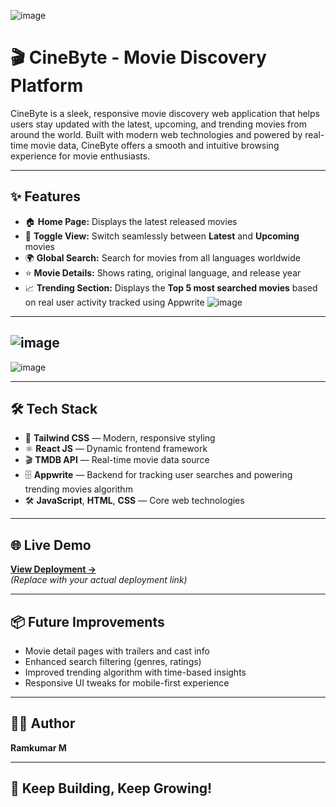![image](https://github.com/user-attachments/assets/1d393eef-0887-475b-9c99-180c33b788c4)


# 🎬 CineByte - Movie Discovery Platform

CineByte is a sleek, responsive movie discovery web application that helps users stay updated with the latest, upcoming, and trending movies from around the world. Built with modern web technologies and powered by real-time movie data, CineByte offers a smooth and intuitive browsing experience for movie enthusiasts.

---

## ✨ Features

- 🏠 **Home Page:** Displays the latest released movies  
- 🔄 **Toggle View:** Switch seamlessly between **Latest** and **Upcoming** movies  
- 🌍 **Global Search:** Search for movies from all languages worldwide  
- ⭐ **Movie Details:** Shows rating, original language, and release year  
- 📈 **Trending Section:** Displays the **Top 5 most searched movies** based on real user activity tracked using Appwrite
![image](https://github.com/user-attachments/assets/210dc687-a3bd-4e15-8804-1b8583a043ce)
---
![image](https://github.com/user-attachments/assets/e32aba3d-bc82-464f-8564-062f40d55c18)
---
![image](https://github.com/user-attachments/assets/a13e25b6-140d-4109-82f0-924f00463dad)

---

## 🛠️ Tech Stack

- 🎨 **Tailwind CSS** — Modern, responsive styling  
- ⚛️ **React JS** — Dynamic frontend framework  
- 🎬 **TMDB API** — Real-time movie data source  
- 🗄️ **Appwrite** — Backend for tracking user searches and powering trending movies algorithm  
- 🛠️ **JavaScript**, **HTML**, **CSS** — Core web technologies  

---

## 🌐 Live Demo

**[View Deployment →](https://your-deployment-link.com)**  
_(Replace with your actual deployment link)_

---

## 📦 Future Improvements

- Movie detail pages with trailers and cast info  
- Enhanced search filtering (genres, ratings)  
- Improved trending algorithm with time-based insights  
- Responsive UI tweaks for mobile-first experience  

---

## 👨‍💻 Author

**Ramkumar M**

---

## 🚀 Keep Building, Keep Growing!

